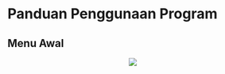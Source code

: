 # Panduan Penggunaan Program
## Menu Awal

<p align="center">
  <img src ="https://github.com/user-attachments/assets/0d0a67c6-0e32-41b6-8d8c-c86ff7b0f148">
</p>
